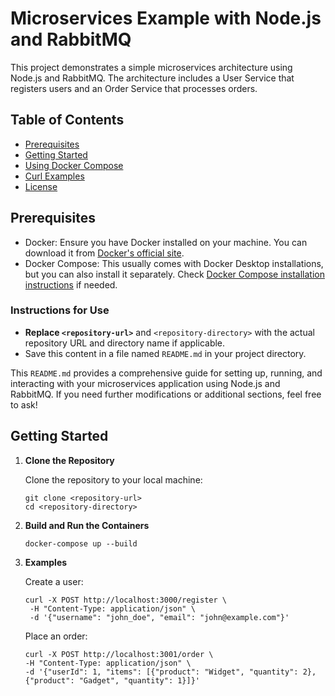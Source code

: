# Microservices Example with Node.js and RabbitMQ

This project demonstrates a simple microservices architecture using Node.js and RabbitMQ. The architecture includes a User Service that registers users and an Order Service that processes orders.

## Table of Contents

- [Prerequisites](#prerequisites)
- [Getting Started](#getting-started)
- [Using Docker Compose](#using-docker-compose)
- [Curl Examples](#curl-examples)
- [License](#license)

## Prerequisites

- Docker: Ensure you have Docker installed on your machine. You can download it from [Docker's official site](https://www.docker.com/get-started).
- Docker Compose: This usually comes with Docker Desktop installations, but you can also install it separately. Check [Docker Compose installation instructions](https://docs.docker.com/compose/install/) if needed.

### Instructions for Use

- **Replace `<repository-url>`** and `<repository-directory>` with the actual repository URL and directory name if applicable.
- Save this content in a file named `README.md` in your project directory.

This `README.md` provides a comprehensive guide for setting up, running, and interacting with your microservices application using Node.js and RabbitMQ. If you need further modifications or additional sections, feel free to ask!

## Getting Started

1.  **Clone the Repository**

    Clone the repository to your local machine:

    ```
    git clone <repository-url>
    cd <repository-directory>
    ```

2.  **Build and Run the Containers**

    ```
    docker-compose up --build
    ```

3.  **Examples**

    Create a user:

    ```
    curl -X POST http://localhost:3000/register \
     -H "Content-Type: application/json" \
     -d '{"username": "john_doe", "email": "john@example.com"}'
    ```

    Place an order:

    ```
    curl -X POST http://localhost:3001/order \
    -H "Content-Type: application/json" \
    -d '{"userId": 1, "items": [{"product": "Widget", "quantity": 2}, {"product": "Gadget", "quantity": 1}]}'
    ```
